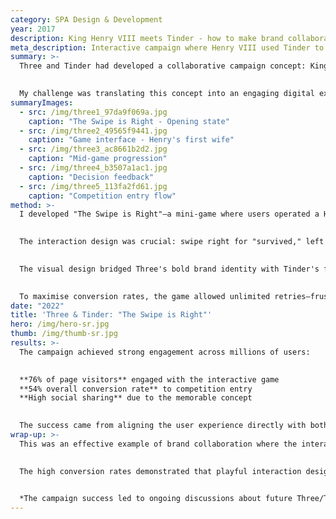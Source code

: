 ```yaml
---
category: SPA Design & Development
year: 2017
description: King Henry VIII meets Tinder - how to make brand collaboration work through clever interaction design
meta_description: Interactive campaign where Henry VIII used Tinder to find his wives, driving Samsung Galaxy S9 competition entries
summary: >-
  Three and Tinder had developed a collaborative campaign concept: King Henry VIII using Tinder to find his wives. The brief was to create an interactive experience that would drive Samsung Galaxy S9 competition entries whilst representing both brands effectively.

  
  My challenge was translating this concept into an engaging digital experience that felt natural for both brand audiences.
summaryImages:
  - src: /img/three1_97da9f069a.jpg
    caption: "The Swipe is Right - Opening state"
  - src: /img/three2_49565f9441.jpg
    caption: "Game interface - Henry's first wife"  
  - src: /img/three3_ac8661b2d2.jpg
    caption: "Mid-game progression"
  - src: /img/three4_b3507a1ac1.jpg
    caption: "Decision feedback"
  - src: /img/three5_113fa2fd61.jpg
    caption: "Competition entry flow"
method: >-
  I developed "The Swipe is Right"—a mini-game where users operated a Henry VIII-themed version of Tinder, swiping through his six wives and guessing their fates by swiping left or right.

  
  The interaction design was crucial: swipe right for "survived," left for "divorced," down for "beheaded." Users had to correctly predict the outcome for all six wives to access the competition entry.

  
  The visual design bridged Three's bold brand identity with Tinder's familiar interface patterns, unified through Tudor-era imagery and custom illustrations. I built the experience in Vue.js with smooth gesture animations, working alongside a Laravel developer handling the backend and competition mechanics.

  
  To maximise conversion rates, the game allowed unlimited retries—frustration wouldn't help anyone's marketing metrics.
date: "2022"
title: 'Three & Tinder: "The Swipe is Right"'
hero: /img/hero-sr.jpg
thumb: /img/thumb-sr.jpg
results: >-
  The campaign achieved strong engagement across millions of users:

  
  **76% of page visitors** engaged with the interactive game  
  **54% overall conversion rate** to competition entry  
  **High social sharing** due to the memorable concept

  
  The success came from aligning the user experience directly with both brands' core values—Tinder's swipe mechanic and Three's "phones make life better" message.
wrap-up: >-
  This was an effective example of brand collaboration where the interaction design made the partnership feel natural rather than forced. When user experience flows logically from the concept, business metrics follow.

  
  The high conversion rates demonstrated that playful interaction design can drive serious marketing results when the mechanics serve the message.

  
  *The campaign success led to ongoing discussions about future Three/Tinder collaborative projects.*
---
```

